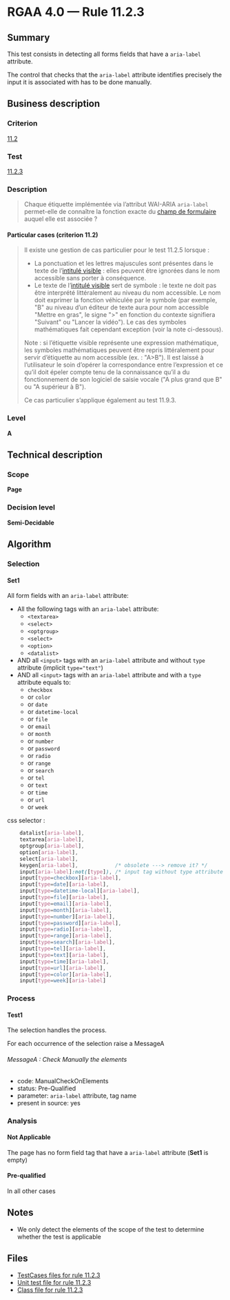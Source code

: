 # RGAA 4.0 — Rule 11.2.3

## Summary

This test consists in detecting all forms fields that have a `aria-label` attribute.

The control that checks that the `aria-label` attribute identifies precisely 
the input it is associated with has to be done manually.

## Business description

### Criterion

[11.2](https://www.numerique.gouv.fr/publications/rgaa-accessibilite/methode/criteres/#crit-11-2)

### Test

[11.2.3](https://www.numerique.gouv.fr/publications/rgaa-accessibilite/methode/criteres/#test-11-2-3)

### Description

> Chaque étiquette implémentée via l’attribut WAI-ARIA `aria-label` permet-elle de connaître la fonction exacte du [champ de formulaire](https://www.numerique.gouv.fr/publications/rgaa-accessibilite/methode/glossaire/#champ-de-saisie-de-formulaire) auquel elle est associée ?

#### Particular cases (criterion 11.2)

> Il existe une gestion de cas particulier pour le test 11.2.5 lorsque :
> 
> * La ponctuation et les lettres majuscules sont présentes dans le texte de l’[intitulé visible](https://www.numerique.gouv.fr/publications/rgaa-accessibilite/methode/glossaire/#intitule-visible) : elles peuvent être ignorées dans le nom accessible sans porter à conséquence.
> * Le texte de l’[intitulé visible](https://www.numerique.gouv.fr/publications/rgaa-accessibilite/methode/glossaire/#intitule-visible) sert de symbole : le texte ne doit pas être interprété littéralement au niveau du nom accessible. Le nom doit exprimer la fonction véhiculée par le symbole (par exemple, "B" au niveau d’un éditeur de texte aura pour nom accessible "Mettre en gras", le signe ">" en fonction du contexte signifiera "Suivant" ou "Lancer la vidéo"). Le cas des symboles mathématiques fait cependant exception (voir la note ci-dessous).
> 
> Note : si l’étiquette visible représente une expression mathématique, les symboles mathématiques peuvent être repris littéralement pour servir d’étiquette au nom accessible (ex. : "A>B"). Il est laissé à l’utilisateur le soin d’opérer la correspondance entre l’expression et ce qu’il doit épeler compte tenu de la connaissance qu’il a du fonctionnement de son logiciel de saisie vocale ("A plus grand que B" ou "A supérieur à B").
> 
> Ce cas particulier s’applique également au test 11.9.3.

### Level

**A**


## Technical description

### Scope

**Page**

### Decision level

**Semi-Decidable**


## Algorithm

### Selection

#### Set1

All form fields with an `aria-label` attribute:

- All the following tags with an `aria-label` attribute:
  - `<textarea>`
  - `<select>`
  - `<optgroup>`
  - `<select>`
  - `<option>` 
  - `<datalist>` 
- AND all  `<input>` tags with an `aria-label` attribute
  and without `type` attribute (implicit `type="text"`)
- AND all `<input>` tags with an `aria-label` attribute 
  and with a `type` attribute equals to:
    - `checkbox`
    - or `color`
    - or `date`
    - or `datetime-local`
    - or `file`
    - or `email`
    - or `month`
    - or `number`
    - or `password`
    - or `radio`
    - or `range`
    - or `search`
    - or `tel`
    - or `text`
    - or `time`
    - or `url`
    - or `week`
    
css selector :
```css
    datalist[aria-label],
    textarea[aria-label],
    optgroup[aria-label],
    option[aria-label],
    select[aria-label],
    keygen[aria-label],            /* obsolete ---> remove it? */
    input[aria-label]:not([type]), /* input tag without type attribute (implicit type="text") */
    input[type=checkbox][aria-label],
    input[type=date][aria-label],
    input[type=datetime-local][aria-label],
    input[type=file][aria-label],
    input[type=email][aria-label],
    input[type=month][aria-label],
    input[type=number][aria-label],
    input[type=password][aria-label],
    input[type=radio][aria-label],
    input[type=range][aria-label],
    input[type=search][aria-label],
    input[type=tel][aria-label],
    input[type=text][aria-label],
    input[type=time][aria-label],
    input[type=url][aria-label],
    input[type=color][aria-label],
    input[type=week][aria-label]
```


### Process

#### Test1

The selection handles the process.

For each occurrence of the selection raise a MessageA

###### MessageA : Check Manually the elements

-   code: ManualCheckOnElements
-   status: Pre-Qualified
-   parameter: `aria-label` attribute, tag name
-   present in source: yes

### Analysis

#### Not Applicable

The page has no form field tag that have a `aria-label` attribute (**Set1** is empty)

#### Pre-qualified

In all other cases

## Notes

-   We only detect the elements of the scope of the test to determine
    whether the test is applicable


## Files

- [TestCases files for rule 11.2.3](https://gitlab.com/asqatasun/Asqatasun/-/tree/v5/rules/rules-rgaa4.0/src/test/resources/testcases/rgaa40/Rgaa40Rule110203/)
- [Unit test file for rule 11.2.3](https://gitlab.com/asqatasun/Asqatasun/-/blob/v5/rules/rules-rgaa4.0/src/test/java/org/asqatasun/rules/rgaa40/Rgaa40Rule110203Test.java)
- [Class file for rule 11.2.3](https://gitlab.com/asqatasun/Asqatasun/-/blob/v5/rules/rules-rgaa4.0/src/main/java/org/asqatasun/rules/rgaa40/Rgaa40Rule110203.java)
